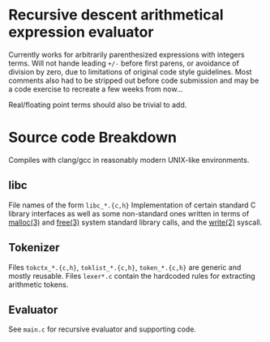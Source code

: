 # Recursive descent arithmetical expression evaluator
Currently works for arbitrarily parenthesized expressions with integers terms.
Will not hande leading ```+/-``` before first parens, or avoidance of division by zero, due to limitations of original code style guidelines. Most comments also had to be stripped out before code submission and may be a code exercise to recreate a few weeks from now...

Real/floating point terms should also be trivial to add.

# Source code Breakdown
Compiles with clang/gcc in reasonably modern UNIX-like environments.

## libc
File names of the form ```libc_*.{c,h}```
Implementation of certain standard C library interfaces as well as some non-standard ones written in terms of [malloc(3)](http://pubs.opengroup.org/onlinepubs/9699919799/functions/malloc.html) and [free(3)](http://pubs.opengroup.org/onlinepubs/9699919799/functions/free.html) system standard library calls, and the [write(2)](http://pubs.opengroup.org/onlinepubs/9699919799/functions/write.html) syscall.

## Tokenizer
Files ```tokctx_*.{c,h}```, ```toklist_*.{c,h}```, ```token_*.{c,h}``` are generic and mostly reusable.
Files ```lexer*.c``` contain the hardcoded rules for extracting arithmetic tokens.

## Evaluator
See ``main.c`` for recursive evaluator and supporting code.
